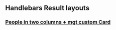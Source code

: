 
## Handlebars Result layouts

### [People in two columns + mgt custom Card](/Results/Handlebars/PeopleSearch%20Two%20Columns/PeopleSearchTwoColumns.md)
